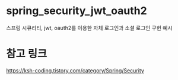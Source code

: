 # spring_security_jwt_oauth2
스프링 시큐리티, jwt, oauth2를 이용한 자체 로그인과 소셜 로그인 구현 예시

# 참고 링크
https://ksh-coding.tistory.com/category/Spring/Security
